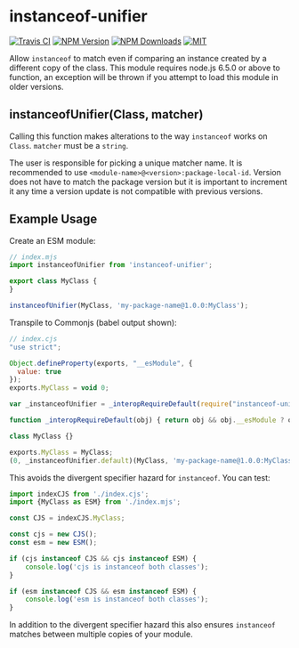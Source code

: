 # instanceof-unifier

[![Travis CI][travis-image]][travis-url]
[![NPM Version][npm-image]][npm-url]
[![NPM Downloads][downloads-image]][downloads-url]
[![MIT][license-image]](LICENSE)

Allow `instanceof` to match even if comparing an instance created by a different
copy of the class.  This module requires node.js 6.5.0 or above to function, an
exception will be thrown if you attempt to load this module in older versions.

## instanceofUnifier(Class, matcher)

Calling this function makes alterations to the way `instanceof` works on `Class`.
`matcher` must be a `string`.

The user is responsible for picking a unique matcher name.  It is recommended to use
`<module-name>@<version>:package-local-id`.  Version does not have to match the package
version but it is important to increment it any time a version update is not compatible
with previous versions.


## Example Usage

Create an ESM module:
```js
// index.mjs
import instanceofUnifier from 'instanceof-unifier';

export class MyClass {
}

instanceofUnifier(MyClass, 'my-package-name@1.0.0:MyClass');
```

Transpile to Commonjs (babel output shown):
```js
// index.cjs
"use strict";

Object.defineProperty(exports, "__esModule", {
  value: true
});
exports.MyClass = void 0;

var _instanceofUnifier = _interopRequireDefault(require("instanceof-unifier"));

function _interopRequireDefault(obj) { return obj && obj.__esModule ? obj : { default: obj }; }

class MyClass {}

exports.MyClass = MyClass;
(0, _instanceofUnifier.default)(MyClass, 'my-package-name@1.0.0:MyClass');
```

This avoids the divergent specifier hazard for `instanceof`.  You can test:
```js
import indexCJS from './index.cjs';
import {MyClass as ESM} from './index.mjs';

const CJS = indexCJS.MyClass;

const cjs = new CJS();
const esm = new ESM();

if (cjs instanceof CJS && cjs instanceof ESM) {
	console.log('cjs is instanceof both classes');
}

if (esm instanceof CJS && esm instanceof ESM) {
	console.log('esm is instanceof both classes');
}
```

In addition to the divergent specifier hazard this also ensures `instanceof` matches
between multiple copies of your module.


[npm-image]: https://img.shields.io/npm/v/instanceof-unifier.svg
[npm-url]: https://npmjs.org/package/instanceof-unifier
[travis-image]: https://travis-ci.org/cfware/instanceof-unifier.svg?branch=master
[travis-url]: https://travis-ci.org/cfware/instanceof-unifier
[downloads-image]: https://img.shields.io/npm/dm/instanceof-unifier.svg
[downloads-url]: https://npmjs.org/package/instanceof-unifier
[license-image]: https://img.shields.io/npm/l/instanceof-unifier.svg
